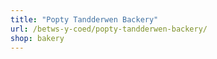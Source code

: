 ```yaml
---
title: "Popty Tandderwen Backery"
url: /betws-y-coed/popty-tandderwen-backery/
shop: bakery
---
```

